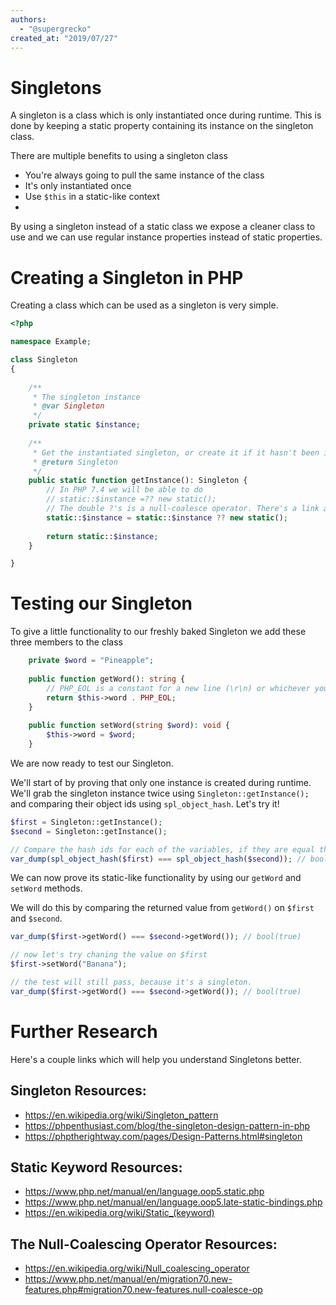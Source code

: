 ```yaml
---
authors:
  - "@supergrecko"
created_at: "2019/07/27"
---
```


# Singletons

A singleton is a class which is only instantiated once during runtime. This is done by keeping a static property containing its instance on the singleton class.

There are multiple benefits to using a singleton class

- You're always going to pull the same instance of the class
- It's only instantiated once
- Use `$this` in a static-like context
- 

By using a singleton instead of a static class we expose a cleaner class to use and we can use regular instance properties instead of static properties.

# Creating a Singleton in PHP

Creating a class which can be used as a singleton is very simple.

```php
<?php

namespace Example;

class Singleton
{
    
    /**
     * The singleton instance
     * @var Singleton
     */
    private static $instance;
    
    /**
     * Get the instantiated singleton, or create it if it hasn't been instantiated yet.
     * @return Singleton
     */
    public static function getInstance(): Singleton {
        // In PHP 7.4 we will be able to do
        // static::$instance =?? new static();
        // The double ?'s is a null-coalesce operator. There's a link about it below.
        static::$instance = static::$instance ?? new static();
        
        return static::$instance;
    }

}
```

# Testing our Singleton

To give a little functionality to our freshly baked Singleton we add these three members to the class

```php
    private $word = "Pineapple";
    
    public function getWord(): string {
        // PHP_EOL is a constant for a new line (\r\n) or whichever your OS uses.
        return $this->word . PHP_EOL;
    }
    
    public function setWord(string $word): void {
        $this->word = $word;
    }
```

We are now ready to test our Singleton.

We'll start of by proving that only one instance is created during runtime. We'll grab the singleton instance twice using `Singleton::getInstance();` and comparing their object ids using `spl_object_hash`. Let's try it!

```php
$first = Singleton::getInstance();
$second = Singleton::getInstance();

// Compare the hash ids for each of the variables, if they are equal then they contain the same instance.
var_dump(spl_object_hash($first) === spl_object_hash($second)); // bool(true)
```

We can now prove its static-like functionality by using our `getWord` and `setWord` methods.

We will do this by comparing the returned value from `getWord()` on `$first` and `$second`.

```php
var_dump($first->getWord() === $second->getWord()); // bool(true)

// now let's try chaning the value on $first
$first->setWord("Banana");

// the test will still pass, because it's a singleton.
var_dump($first->getWord() === $second->getWord()); // bool(true)
```

# Further Research

Here's a couple links which will help you understand Singletons better.

## Singleton Resources:

- https://en.wikipedia.org/wiki/Singleton_pattern
- https://phpenthusiast.com/blog/the-singleton-design-pattern-in-php
- https://phptherightway.com/pages/Design-Patterns.html#singleton

## Static Keyword Resources:

- https://www.php.net/manual/en/language.oop5.static.php
- https://www.php.net/manual/en/language.oop5.late-static-bindings.php
- https://en.wikipedia.org/wiki/Static_(keyword)

## The Null-Coalescing Operator Resources:

- https://en.wikipedia.org/wiki/Null_coalescing_operator
- https://www.php.net/manual/en/migration70.new-features.php#migration70.new-features.null-coalesce-op
